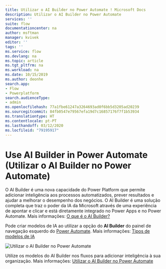 ```yaml
---
title: Utilizar o AI Builder no Power Automate ! Microsoft Docs
description: Utilizar o AI Builder no Power Automate
services: ''
suite: flow
documentationcenter: na
author: msftman
manager: kvivek
editor: ''
tags: ''
ms.service: flow
ms.devlang: na
ms.topic: article
ms.tgt_pltfrm: na
ms.workload: na
ms.date: 10/15/2019
ms.author: deonhe
search.app:
- Flow
- Powerplatform
search.audienceType:
- admin
ms.openlocfilehash: 77a1fbe61247a3264693ad0f6bb5d3205ad20239
ms.sourcegitcommit: 84fb0547e79567efa19d7c16857176f7f1b53934
ms.translationtype: HT
ms.contentlocale: pt-PT
ms.lasthandoff: 03/12/2020
ms.locfileid: "79195917"
---
```

# <a name="use-ai-builder-in-power-automate"></a>Use AI Builder in Power Automate (Utilizar o AI Builder no Power Automate)



O AI Builder é uma nova capacidade do Power Platform que permite adicionar inteligência aos processos automatizados, prever resultados e ajudar a melhorar o desempenho dos negócios. O AI Builder é uma solução completa que traz o poder da IA da Microsoft através de uma experiência de apontar e clicar e está diretamente integrado no Power Apps e no Power Automate. Mais informações: [O que é o AI Builder?](/ai-builder/)

Pode criar modelos de IA ao utilizar a opção do **AI Builder** do painel de navegação esquerdo do [Power Automate](https://flow.microsoft.com). Mais informações: [Tipos de modelos de IA](/ai-builder/model-types)

![Utilizar o AI Builder no Power Automate](./media/use-ai-builder/ai_builder.png "AI Builder no Power Automate")


Utilize os modelos do AI Builder nos fluxos para adicionar inteligência à sua organização. Mais informações: [Utilizar o AI Builder no Power Automate](/ai-builder/use-in-flow-overview)


